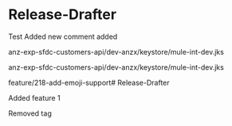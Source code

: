 # Release-Drafter

Test Added new comment added

anz-exp-sfdc-customers-api/dev-anzx/keystore/mule-int-dev.jks

anz-exp-sfdc-customers-api/dev-anzx/keystore/mule-int-dev.jks


feature/218-add-emoji-support# Release-Drafter

Added feature 1

Removed tag